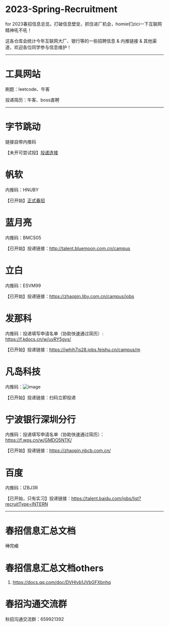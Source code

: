 # 2023-Spring-Recruitment
for 2023春招信息总览。打破信息壁垒，抓住进厂机会，homie们zici一下互联网精神吼不吼！  

这各仓库会统计今年互联网大厂、银行等的一些招聘信息 &amp; 内推链接 &amp; 其他渠道，欢迎各位同学参与信息维护！

------

#  工具网站

刷题：leetcode、牛客

投递简历：牛客、boss直聘

------

# 字节跳动

链接自带内推码

【未开可尝试投】[投递连接](https://job.toutiao.com/campus/m/position?external_referral_code=S7Z85H7&type=2)


# 帆软

内推码：HNUBY

【已开始】[正式春招](https://join.fanruan.com/campus)


# 蓝月亮

内推码：BMCS05

【已开始】投递链接：http://talent.bluemoon.com.cn/campus


# 立白

内推码：ESVM99

【已开始】投递链接：https://zhaopin.liby.com.cn/campus/jobs


# 发那科

内推码：投递填写申请名单（协助快速通过简历）: https://f.kdocs.cn/w/uyRY5gys/

【已开始】投递链接：https://iwhih7is28.jobs.feishu.cn/campus/m


# 凡岛科技

内推码：![image](https://user-images.githubusercontent.com/55911656/221363060-69a020da-f81a-44bd-9ba4-d2fd870440b5.png)

【已开始】投递链接：扫码立即投递


# 宁波银行深圳分行

内推码：投递填写申请名单（协助快速通过简历）：https://f.wps.cn/w/GMDO5NTK/

【已开始】投递链接：https://zhaopin.nbcb.com.cn/


# 百度

内推码：IZBJ3R

【已开始，只有实习】投递链接：https://talent.baidu.com/jobs/list?recruitType=INTERN

------

# 春招信息汇总文档
~~待完成~~


# 春招信息汇总文档others
1. https://docs.qq.com/doc/DVHlvb1JVbGFXbnhq


# 春招沟通交流群

秋招沟通交流群：659921392
